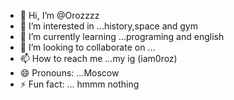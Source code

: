 - 👋 Hi, I’m @Orozzzz
- 👀 I’m interested in ...history,space and gym
- 🌱 I’m currently learning ...programing and english
- 💞️ I’m looking to collaborate on ...
- 📫 How to reach me ...my ig (iam0roz)
- 😄 Pronouns: ...Moscow
- ⚡ Fun fact: ... hmmm nothing 

<!---
Orozzzz/Orozzzz is a ✨ special ✨ repository because its `README.md` (this file) appears on your GitHub profile.
You can click the Preview link to take a look at your changes.
--->
